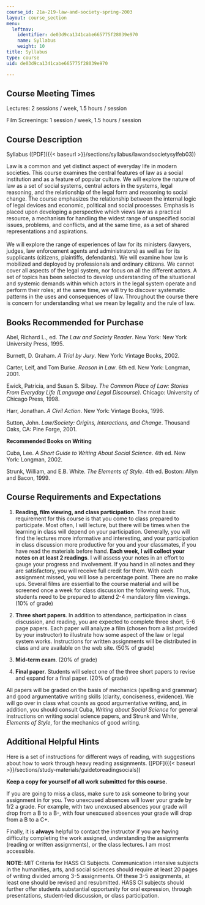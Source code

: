 ```yaml
---
course_id: 21a-219-law-and-society-spring-2003
layout: course_section
menu:
  leftnav:
    identifier: de03d9ca1341cabe665775f28039e970
    name: Syllabus
    weight: 10
title: Syllabus
type: course
uid: de03d9ca1341cabe665775f28039e970

---
```


Course Meeting Times
--------------------

Lectures: 2 sessions / week, 1.5 hours / session

Film Screenings: 1 session / week, 1.5 hours / session

Course Description
------------------

Syllabus ([PDF]({{< baseurl >}}/sections/syllabus/lawandsocietysylfeb03))

Law is a common and yet distinct aspect of everyday life in modern societies. This course examines the central features of law as a social institution and as a feature of popular culture. We will explore the nature of law as a set of social systems, central actors in the systems, legal reasoning, and the relationship of the legal form and reasoning to social change. The course emphasizes the relationship between the internal logic of legal devices and economic, political and social processes. Emphasis is placed upon developing a perspective which views law as a practical resource, a mechanism for handling the widest range of unspecified social issues, problems, and conflicts, and at the same time, as a set of shared representations and aspirations.  
   
We will explore the range of experiences of law for its ministers (lawyers, judges, law enforcement agents and administrators) as well as for its supplicants (citizens, plaintiffs, defendants). We will examine how law is mobilized and deployed by professionals and ordinary citizens. We cannot cover all aspects of the legal system, nor focus on all the different actors. A set of topics has been selected to develop understanding of the situational and systemic demands within which actors in the legal system operate and perform their roles; at the same time, we will try to discover systematic patterns in the uses and consequences of law. Throughout the course there is concern for understanding what we mean by legality and the rule of law.

Books Recommended for Purchase
------------------------------

Abel, Richard L., ed. _The Law and Society Reader_. New York: New York University Press, 1995.

Burnett, D. Graham. _A Trial by Jury_. New York: Vintage Books, 2002.

Carter, Leif, and Tom Burke. _Reason in Law_. 6th ed. New York: Longman, 2001.

Ewick, Patricia, and Susan S. Silbey. _The Common Place of Law: Stories From Everyday Life (Language and Legal Discourse)_. Chicago: University of Chicago Press, 1998.

Harr, Jonathan. _A Civil Action_. New York: Vintage Books, 1996.

Sutton, John. _Law/Society: Origins, Interactions, and Change_. Thousand Oaks, CA: Pine Forge, 2001.

**Recommended Books on Writing**

Cuba, Lee. _A Short Guide to Writing About Social Science_. 4th ed. New York: Longman, 2002.

Strunk, William, and E.B. White. _The Elements of Style_. 4th ed. Boston: Allyn and Bacon, 1999.

Course Requirements and Expectations
------------------------------------

1.  **Reading, film viewing, and class participation**. The most basic requirement for this course is that you come to class prepared to participate. Most often, I will lecture, but there will be times when the learning in class will depend on your participation. Generally, you will find the lectures more informative and interesting, and your participation in class discussion more productive for you and your classmates, if you have read the materials before hand. **Each week, I will collect your notes on at least 2 readings**. I will assess your notes in an effort to gauge your progress and involvement. If you hand in all notes and they are satisfactory, you will receive full credit for them. With each assignment missed, you will lose a percentage point. There are no make ups. Several films are essential to the course material and will be screened once a week for class discussion the following week. Thus, students need to be prepared to attend 2-4 mandatory film viewings. (10% of grade)  
    
2.  **Three short papers**. In addition to attendance, participation in class discussion, and reading, you are expected to complete three short, 5-6 page papers. Each paper will analyze a film (chosen from a list provided by your instructor) to illustrate how some aspect of the law or legal system works. Instructions for written assignments will be distributed in class and are available on the web site. (50% of grade)  
    
3.  **Mid-term exam**. (20% of grade)  
    
4.  **Final paper**. Students will select one of the three short papers to revise and expand for a final paper. (20% of grade)

All papers will be graded on the basis of mechanics (spelling and grammar) and good argumentative writing skills (clarity, conciseness, evidence). We will go over in class what counts as good argumentative writing, and, in addition, you should consult Cuba, _Writing about Social Science_ for general instructions on writing social science papers, and Strunk and White, _Elements of Style_, for the mechanics of good writing.

Additional Helpful Hints
------------------------

Here is a set of instructions for different ways of reading, with suggestions about how to work through heavy reading assignments. ([PDF]({{< baseurl >}}/sections/study-materials/guidetoreadingsocials))

**Keep a copy for yourself of all work submitted for this course.**

If you are going to miss a class, make sure to ask someone to bring your assignment in for you. Two unexcused absences will lower your grade by 1/2 a grade. For example, with two unexcused absences your grade will drop from a B to a B-, with four unexcused absences your grade will drop from a B to a C+.

Finally, it is **always** helpful to contact the instructor if you are having difficulty completing the work assigned, understanding the assignments (reading or written assignments), or the class lectures. I am most accessible.

**NOTE**: MIT Criteria for HASS CI Subjects. Communication intensive subjects in the humanities, arts, and social sciences should require at least 20 pages of writing divided among 3-5 assignments. Of these 3-5 assignments, at least one should be revised and resubmitted. HASS CI subjects should further offer students substantial opportunity for oral expression, through presentations, student-led discussion, or class participation.